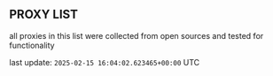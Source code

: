 ## PROXY LIST

all proxies in this list were collected from open sources and tested for functionality

last update: `2025-02-15 16:04:02.623465+00:00` UTC